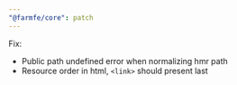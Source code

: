 ```yaml
---
"@farmfe/core": patch
---
```


Fix:

- Public path undefined error when normalizing hmr path
- Resource order in html, `<link>` should present last
